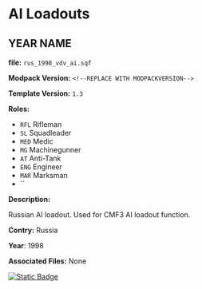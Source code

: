 # AI Loadouts

## YEAR NAME
**file:** `rus_1998_vdv_ai.sqf`

**Modpack Version:** `<!--REPLACE WITH MODPACKVERSION-->`

**Template Version:** `1.3`

**Roles:** 
- `RFL` Rifleman
- `SL` Squadleader
- `MED` Medic
- `MG` Machinegunner
- `AT` Anti-Tank
- `ENG` Engineer
- `MAR` Marksman
- ``

**Description:**

Russian AI loadout. Used for CMF3 AI loadout function.

**Contry:** Russia

**Year**: 1998

**Associated Files:**
None


<a href="https://github.com/clustermod/HCMF3-Loadouts/blob/master/loadouts/russia/loadouts/rus_1998_vdv_ai.sqf">
  <img alt="Static Badge" src="https://img.shields.io/badge/File-Download_(CTRL_%2B_S)-orange?style=flat-square">
</a>
